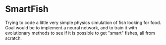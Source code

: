 # SmartFish
Trying to code a little very simple physics simulation of fish looking for food. Goal would be to implement a neural network, and to train it with evolutionary methods to see if it is possible to get "smart" fishes, all from scratch.
